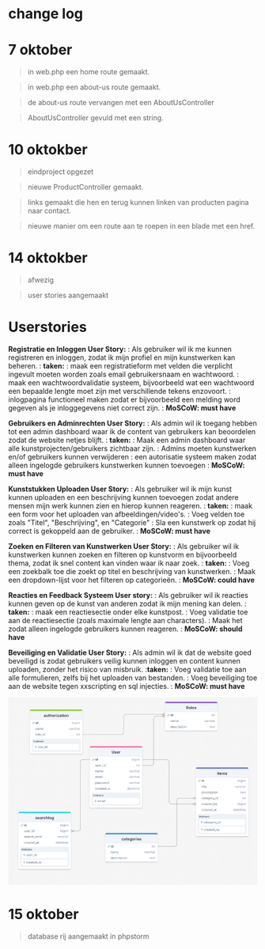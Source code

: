 # change log

# 7 oktober
>in web.php een home route gemaakt.

> in web.php een about-us route gemaakt.

> de about-us route vervangen met een AboutUsController

> AboutUsController gevuld met een string.

# 10 oktokber
> eindproject opgezet 

> nieuwe ProductController gemaakt.

> links gemaakt die hen en terug kunnen linken van producten pagina naar contact.

> nieuwe manier om een route aan te roepen in een blade met een href.


# 14 oktokber
> afwezig

> user stories aangemaakt
# Userstories 


**Registratie en Inloggen User Story:**
: Als gebruiker wil ik me kunnen registreren en inloggen, zodat ik mijn profiel en mijn kunstwerken kan beheren.
: **taken:**
: maak een registratieform met velden die verplicht ingevult moeten worden zoals email gebruikersnaam en wachtwoord.
: maak een wachtwoordvalidatie systeem, bijvoorbeeld wat een wachtwoord een bepaalde lengte moet zijn met verschillende tekens enzovoort.
: inlogpagina functioneel maken zodat er bijvoorbeeld een melding word gegeven als je inloggegevens niet correct zijn.
: **MoSCoW: must have**

**Gebruikers en Adminrechten User Story:**
: Als admin wil ik toegang hebben tot een admin dashboard waar ik de content van gebruikers kan beoordelen zodat de website netjes blijft.
: **taken:**
: Maak een admin dashboard waar alle kunstprojecten/gebruikers zichtbaar zijn.
: Admins moeten kunstwerken en/of gebruikers kunnen verwijderen 
: een autorisatie systeem maken zodat alleen ingelogde gebruikers kunstwerken kunnen toevoegen 
 : **MoSCoW: must have**

**Kunststukken Uploaden User Story:**
: Als gebruiker wil ik mijn kunst kunnen uploaden en een beschrijving kunnen toevoegen zodat andere mensen mijn werk kunnen zien en hierop kunnen reageren.
: **taken:**
: maak een form voor het uploaden van afbeeldingen/video's.
: Voeg velden toe zoals "Titel", "Beschrijving", en "Categorie"
: Sla een kunstwerk op zodat hij correct is gekoppeld aan de gebruiker.
: **MoSCoW: must have**

**Zoeken en Filteren van Kunstwerken User Story:**
: Als gebruiker wil ik kunstwerken kunnen zoeken en filteren op kunstvorm en bijvoorbeeld thema, zodat ik snel content kan vinden waar ik naar zoek.
: **taken:**
: Voeg een zoekbalk toe die zoekt op titel en beschrijving van kunstwerken.
: Maak een dropdown-lijst voor het filteren op categorieën.
: **MoSCoW: could have**

**Reacties en Feedback Systeem User story:**
: Als gebruiker wil ik reacties kunnen geven op de kunst van anderen zodat ik mijn mening kan delen.
: **taken:**
: maak een reactiesectie onder elke kunstpost.
: Voeg validatie toe aan de reactiesectie (zoals maximale lengte aan characters).
: Maak het zodat alleen ingelogde gebruikers kunnen reageren.
: **MoSCoW: should have**


**Beveiliging en Validatie User Story:**
: Als admin wil ik dat de website goed beveiligd is zodat gebruikers veilig kunnen inloggen en content kunnen uploaden, zonder het risico van misbruik.
:**taken:**
: Voeg validatie toe aan alle formulieren, zelfs bij het uploaden van bestanden.
: Voeg beveiliging toe aan de website tegen xxscripting en sql injecties.
: **MoSCoW: must have**

![ERD.png](images/ERD.png)

# 15 oktober
> database rij aangemaakt in phpstorm

> 



